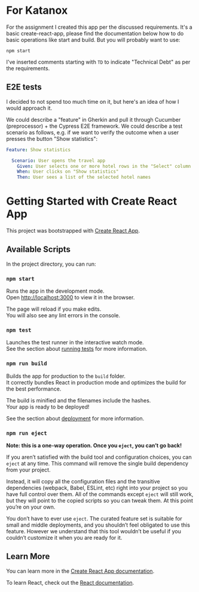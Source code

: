 # For Katanox

For the assignment I created this app per the discussed requirements. It's a basic create-react-app, please find the documentation below how to do basic operations like start and build. But you will probably want to use:

`npm start` 

I've inserted comments starting with `TD` to indicate "Technical Debt" as per the requirements.

## E2E tests

I decided to not spend too much time on it, but here's an idea of how I would approach it.

We could describe a "feature" in Gherkin and pull it through Cucumber (preprocessor) + the Cypress E2E framework. We could describe a test scenario as follows, e.g. if we want to verify the outcome when a user presses the button "Show statistics":

```yaml
Feature: Show statistics

  Scenario: User opens the travel app
    Given: User selects one or more hotel rows in the "Select" column 
    When: User clicks on "Show statistics"
    Then: User sees a list of the selected hotel names
```

# Getting Started with Create React App

This project was bootstrapped with [Create React App](https://github.com/facebook/create-react-app).

## Available Scripts

In the project directory, you can run:

### `npm start`

Runs the app in the development mode.\
Open [http://localhost:3000](http://localhost:3000) to view it in the browser.

The page will reload if you make edits.\
You will also see any lint errors in the console.

### `npm test`

Launches the test runner in the interactive watch mode.\
See the section about [running tests](https://facebook.github.io/create-react-app/docs/running-tests) for more information.

### `npm run build`

Builds the app for production to the `build` folder.\
It correctly bundles React in production mode and optimizes the build for the best performance.

The build is minified and the filenames include the hashes.\
Your app is ready to be deployed!

See the section about [deployment](https://facebook.github.io/create-react-app/docs/deployment) for more information.

### `npm run eject`

**Note: this is a one-way operation. Once you `eject`, you can’t go back!**

If you aren’t satisfied with the build tool and configuration choices, you can `eject` at any time. This command will remove the single build dependency from your project.

Instead, it will copy all the configuration files and the transitive dependencies (webpack, Babel, ESLint, etc) right into your project so you have full control over them. All of the commands except `eject` will still work, but they will point to the copied scripts so you can tweak them. At this point you’re on your own.

You don’t have to ever use `eject`. The curated feature set is suitable for small and middle deployments, and you shouldn’t feel obligated to use this feature. However we understand that this tool wouldn’t be useful if you couldn’t customize it when you are ready for it.

## Learn More

You can learn more in the [Create React App documentation](https://facebook.github.io/create-react-app/docs/getting-started).

To learn React, check out the [React documentation](https://reactjs.org/).
